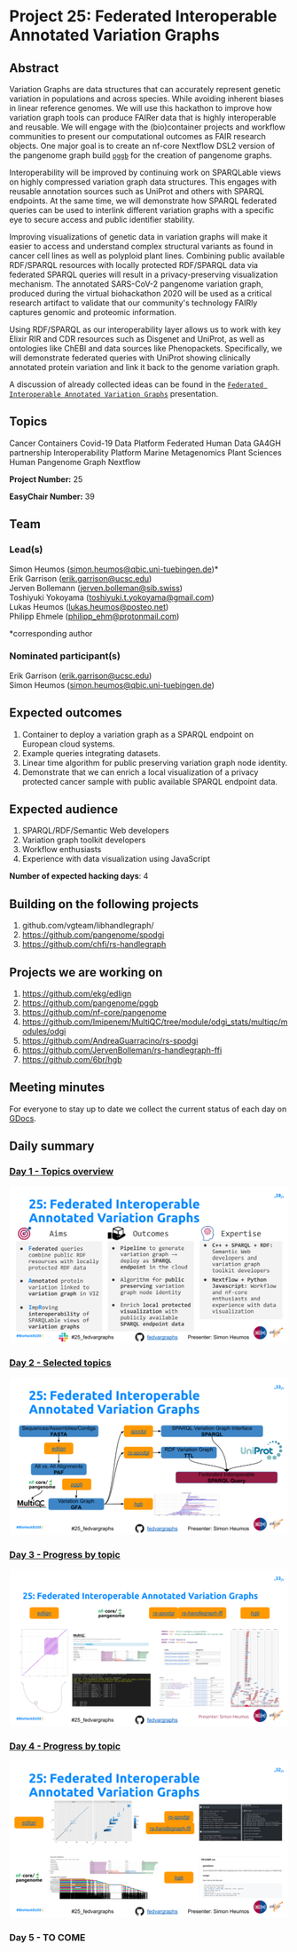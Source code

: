 # Project 25: Federated Interoperable Annotated Variation Graphs

## Abstract

Variation Graphs are data structures that can accurately represent genetic variation in populations and across species. While avoiding inherent biases in linear reference genomes. We will use this hackathon to improve how variation graph tools can produce FAIRer data that is highly interoperable and reusable. We will engage with the (bio)container projects and workflow communities to present our computational outcomes as FAIR research objects. One major goal is to create an nf-core Nextflow DSL2 version of the pangenome graph build [`pggb`](https://github.com/pangenome/pggb) for the creation of pangenome graphs.

Interoperability will be improved by continuing work on SPARQLable views on highly compressed variation graph data structures. This engages with reusable annotation sources such as UniProt and others with SPARQL endpoints. At the same time, we will demonstrate how SPARQL federated queries can be used to interlink different variation graphs with a specific eye to secure access and public identifier stability.

Improving visualizations of genetic data in variation graphs will make it easier to access and understand complex structural variants as found in cancer cell lines as well as polyploid plant lines. Combining public available RDF/SPARQL resources with locally protected RDF/SPARQL data via federated SPARQL queries will result in a privacy-preserving visualization mechanism.
The annotated SARS-CoV-2 pangenome variation graph, produced during the virtual
biohackathon 2020 will be used as a critical research artifact to validate that our community's technology FAIRly captures genomic and proteomic information.

Using RDF/SPARQL as our interoperability layer allows us to work with key Elixir RIR and CDR resources such as Disgenet and UniProt, as well as ontologies like ChEBI and data sources like Phenopackets. Specifically, we will demonstrate federated queries with UniProt showing clinically annotated protein variation and link it back to the genome variation graph.

A discussion of already collected ideas can be found in the [`Federated Interoperable Annotated Variation Graphs`](https://docs.google.com/presentation/d/1FW7eF3BnpijHsCCLSXCb6Soz74v1JG6tb0nxflmVUIk/edit#slide=id.p) presentation.

## Topics

Cancer
 Containers
 Covid-19
 Data Platform
 Federated Human Data
 GA4GH partnership
 Interoperability Platform
 Marine Metagenomics
 Plant Sciences
 Human Pangenome Graph
 Nextflow

**Project Number:** 25

**EasyChair Number:** 39

## Team

### Lead(s)

Simon Heumos (simon.heumos@qbic.uni-tuebingen.de)* \
 Erik Garrison (erik.garrison@ucsc.edu) \
 Jerven Bollemann ([jerven.bolleman@sib.swiss](jerven.bolleman@sib.swiss)) \
 Toshiyuki Yokoyama (toshiyuki.t.yokoyama@gmail.com) \
 Lukas Heumos (lukas.heumos@posteo.net) \
 Philipp Ehmele (philipp_ehm@protonmail.com)

 *corresponding author

### Nominated participant(s)

Erik Garrison (erik.garrison@ucsc.edu) \
 Simon Heumos (simon.heumos@qbic.uni-tuebingen.de)

## Expected outcomes

1. Container to deploy a variation graph as a SPARQL endpoint on European cloud
 systems.
2. Example queries integrating datasets.
3. Linear time algorithm for public preserving variation graph node identity.
4. Demonstrate that we can enrich a local visualization of a privacy protected cancer sample with public available SPARQL endpoint data.

## Expected audience

1. SPARQL/RDF/Semantic Web developers
2. Variation graph toolkit developers
3. Workflow enthusiasts
4. Experience with data visualization using JavaScript

**Number of expected hacking days**: 4

## Building on the following projects

1. github.com/vgteam/libhandlegraph/
2. https://github.com/pangenome/spodgi
3. https://github.com/chfi/rs-handlegraph

## Projects we are working on

1. https://github.com/ekg/edlign 
2. https://github.com/pangenome/pggb
3. https://github.com/nf-core/pangenome
4. https://github.com/Imipenem/MultiQC/tree/module/odgi_stats/multiqc/modules/odgi
5. https://github.com/AndreaGuarracino/rs-spodgi
6. https://github.com/JervenBolleman/rs-handlegraph-ffi
7. https://github.com/6br/hgb

## Meeting minutes
For everyone to stay up to date we collect the current status of each day on [GDocs](https://docs.google.com/document/d/1wifM0Y58AWfCxQdqig3frlhUpyLvb74rNxVWOWQPZC0/edit?usp=sharing).

## Daily summary

### [Day 1 - Topics overview](https://docs.google.com/presentation/d/1tJYAHGJhYU4ui5bdPLBx27o0UiAAcxmCDlbi4PKihp8/edit#slide=id.ga722af1293_0_20)

![Aims Outcomes Expertise](Monday_Projects_BioHackathon-Europe2020.svg)

### [Day 2 - Selected topics](https://docs.google.com/presentation/d/1sQkqPvT_QJXMwZk4d2GE0nWTpPpEmiK1tIlMdfeMtEQ/edit#slide=id.ga97d2fb217_0_1055)


![Selected Topics](Tuesday_BioHackathon-Europe2020.svg)

### [Day 3 - Progress by topic](https://docs.google.com/presentation/d/19uWyuEmrXHpaUWds1Z-njAhRjh60JS7jU6jrJTDWRBU/edit#slide=id.ga8e2d573f7_0_181)

![Progress by Topic](wednesday_BioHackathon-Europe2020.svg)

### [Day 4 - Progress by topic](https://docs.google.com/presentation/d/1f-_W0OxQwlzMie1maW7fmzBL2gHHvdneATH5CQ7eCDc/edit#slide=id.ga8e2d573f7_0_181)

![Progress by Topic](Thursday_BioHackathon-Europe2020.svg)

### Day 5 - TO COME
